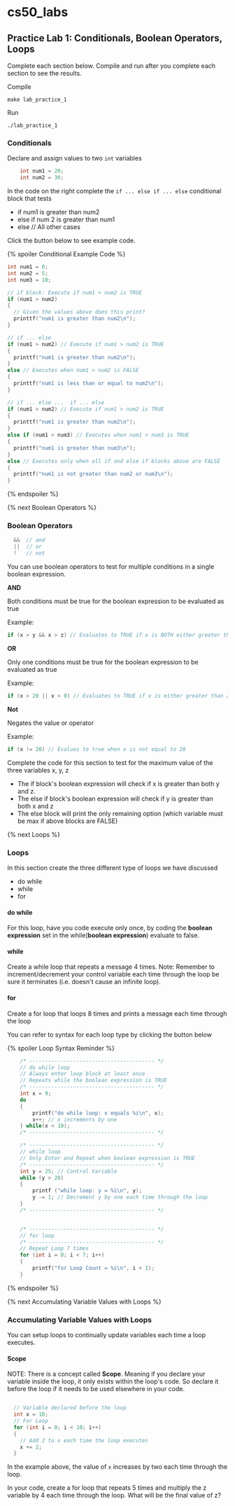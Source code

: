 # cs50_labs
## Practice Lab 1: Conditionals, Boolean Operators, Loops

Complete each section below.
Compile and run after you complete each section to see the results.

Compile
```
make lab_practice_1
```

Run
```
./lab_practice_1
```

### Conditionals 

Declare and assign values to two `int` variables

```c
    int num1 = 20;
    int num2 = 30;
```

In the code on the right complete the `if ... else if ... else` conditional block
that tests 
  - if num1 is greater than num2
  - else if num 2 is greater than num1
  - else // All other cases 

Click the button below to see example code.

{% spoiler Conditional Example Code %}

```c
int num1 = 0;
int num2 = 5;
int num3 = 10;

// if block: Execute if num1 > num2 is TRUE 
if (num1 > num2)
{
  // Given the values above does this print?
  printtf("num1 is greater than num2\n");
}

// if ... else
if (num1 > num2) // Execute if num1 > num2 is TRUE 
{
  printtf("num1 is greater than num2\n");
}
else // Executes when num1 > num2 is FALSE  
{
  printtf("num1 is less than or equal to num2\n");
}

// if ... else ...  if ... else
if (num1 > num2) // Execute if num1 > num2 is TRUE 
{
  printtf("num1 is greater than num2\n");
}
else if (num1 > num3) // Executes when num1 > num3 is TRUE  
{
  printtf("num1 is greater than num3\n");
}
else // Executes only when all if and else if blocks above are FALSE
{
  printtf("num1 is not greater than num2 or num3\n");
}

```
{% endspoiler %}

{% next Boolean Operators %}

### Boolean Operators

```c
  &&  // and
  ||  // or
  !   // not
```

You can use boolean operators to test for multiple conditions in a single boolean expression.

**AND**

Both conditions must be true for the boolean expression to be evaluated as true

Example:
```c
if (x > y && x > z) // Evaluates to TRUE if x is BOTH either greater than y AND greater than z
```

**OR**

Only one conditions must be true for the boolean expression to be evaluated as true

Example: 
```c
if (x > 20 || x < 0) // Evaluates to TRUE if x is either greater than 20 or less than 0
```

**Not**

Negates the value or operator

Example:
```c
if (x != 20) // Evalues to true when x is not equal to 20
```
Complete the code for this section to test for the maximum value of the three variables x, y, z
  - The if block's boolean expression will check if x is greater than both y and z.
  - The else if block's boolean expression will check if y is greater than both x and z
  - The else block will print the only remaining option (which variable must be max if above blocks are FALSE)

{% next Loops %}
### Loops

In this section create the three different type of loops we have discussed

  - do while
  - while
  - for

#### do while
For this loop, have you code execute only once, by coding the **boolean expression** set in the while(**boolean expression**)
evaluate to false.

#### while
Create a while loop that repeats a message 4 times.
Note: Remember to increment/decrement your control variable each time through the loop be sure it terminates (i.e. doesn't cause an infinite loop).


#### for
Create a for loop that loops 8 times and prints a message each time through the loop 

You can refer to syntax for each loop type by clicking the button below  

{% spoiler Loop Syntax Reminder %}

```c
    /* ---------------------------------------- */
    // do while loop
    // Always enter loop block at least once
    // Repeats while the boolean expression is TRUE
    /* ---------------------------------------- */
    int x = 9;
    do
    {
        printf("do while loop: x equals %i\n", x);
        x++; // x increments by one
    } while(x < 10);
    /* ---------------------------------------- */

    /* ---------------------------------------- */
    // while loop
    // Only Enter and Repeat when boolean expression is TRUE
    /* ---------------------------------------- */
    int y = 25; // Control Variable 
    while (y > 20)
    {
        printf ("while loop: y = %i\n", y);
        y -= 1; // Decrement y by one each time through the loop
    }
    /* ---------------------------------------- */


    /* ---------------------------------------- */
    // for loop
    /* ---------------------------------------- */
    // Repeat Loop 7 times
    for (int i = 0; i < 7; i++)
    {
        printf("for Loop Count = %i\n", i + 1);
    }
```

{% endspoiler %}

{% next Accumulating Variable Values with Loops %}
### Accumulating Variable Values with Loops

You can setup loops to continually update variables each time a loop executes.

#### Scope 

NOTE: There is a concept called **Scope**. Meaning if you declare your variable inside the loop,
it only exists within the loop's code. So declare it before the loop if it needs to be used
elsewhere in your code. 

```c

  // Variable declared before the loop
  int x = 10; 
  // For Loop
  for (int i = 0; i < 10; i++)
  {
    // Add 2 to x each time the loop executes
    x += 2;
  }
```
In the example above,  the value of `x` increases by two each time through the loop.

In your code, create a for loop that repeats 5 times and multiply the z variable by 4 each time through the loop. 
What will be the final value of z?





